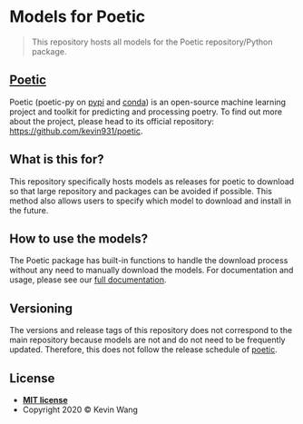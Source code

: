 # Models for Poetic
> This repository hosts all models for the Poetic repository/Python package.

## [Poetic](https://github.com/kevin931/poetic)
Poetic (poetic-py on [pypi](https://pypi.org/project/poetic-py/) and [conda](https://anaconda.org/kevin931/poetic-py)) is an open-source machine learning project and toolkit for predicting and processing poetry. To find out more about the project, please head to its official repository: https://github.com/kevin931/poetic.

## What is this for?
This repository specifically hosts models as releases for poetic to download so that large repository and packages can be avoided if possible. This method also allows users to specify which model to download and install in the future.

## How to use the models?
The Poetic package has built-in functions to handle the download process without any need to manually download the models. For documentation and usage, please see our [full documentation](https://poetic.readthedocs.io/en/latest/index.html). 

## Versioning

The versions and release tags of this repository does not correspond to the main repository because models are not and do not need to be frequently updated. Therefore, this does not follow
the release schedule of [poetic](https://github.com/kevin931/poetic).

## License
- **[MIT license](/LICENSE.txt)**
- Copyright 2020 © Kevin Wang